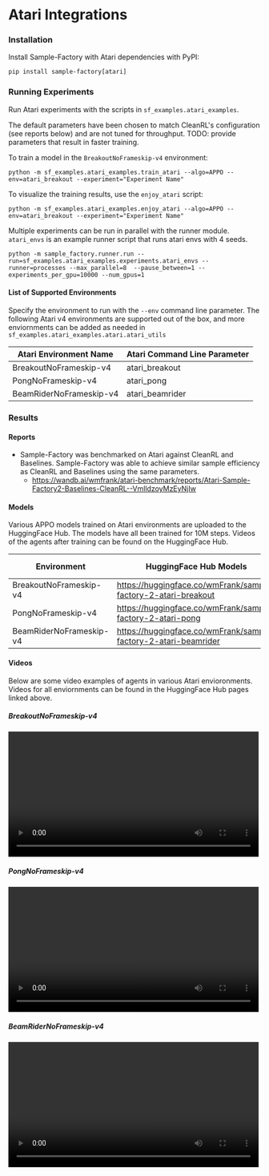 # Atari Integrations

### Installation

Install Sample-Factory with Atari dependencies with PyPI:

```
pip install sample-factory[atari]
```

### Running Experiments

Run Atari experiments with the scripts in `sf_examples.atari_examples`.

The default parameters have been chosen to match CleanRL's configuration (see reports below) and are not tuned for throughput.
TODO: provide parameters that result in faster training.
 

To train a model in the `BreakoutNoFrameskip-v4` environment:

```
python -m sf_examples.atari_examples.train_atari --algo=APPO --env=atari_breakout --experiment="Experiment Name"
```

To visualize the training results, use the `enjoy_atari` script:

```
python -m sf_examples.atari_examples.enjoy_atari --algo=APPO --env=atari_breakout --experiment="Experiment Name"
```

Multiple experiments can be run in parallel with the runner module. `atari_envs` is an example runner script that runs atari envs with 4 seeds. 

```
python -m sample_factory.runner.run --run=sf_examples.atari_examples.experiments.atari_envs --runner=processes --max_parallel=8  --pause_between=1 --experiments_per_gpu=10000 --num_gpus=1
```

#### List of Supported Environments

Specify the environment to run with the `--env` command line parameter. The following Atari v4 environments are supported out of the box, and more enviornments can be added as needed in `sf_examples.atari_examples.atari.atari_utils`

| Atari Environment Name   | Atari Command Line Parameter |
| -----------------------   | ------------------------------------- |
| BreakoutNoFrameskip-v4    | atari_breakout                        |
| PongNoFrameskip-v4        | atari_pong                            |
| BeamRiderNoFrameskip-v4   | atari_beamrider                       |


### Results

#### Reports

- Sample-Factory was benchmarked on Atari against CleanRL and Baselines. Sample-Factory was able to achieve similar sample efficiency as CleanRL and Baselines using the same parameters.
    - https://wandb.ai/wmfrank/atari-benchmark/reports/Atari-Sample-Factory2-Baselines-CleanRL--VmlldzoyMzEyNjIw


#### Models

Various APPO models trained on Atari environments are uploaded to the HuggingFace Hub. The models have all been trained for 10M steps. Videos of the agents after training can be found on the HuggingFace Hub.

| Environment | HuggingFace Hub Models | Evaluation Metrics |
| ----------- | ---------------------- | ------------------ |
| BreakoutNoFrameskip-v4    | https://huggingface.co/wmFrank/sample-factory-2-atari-breakout | 30.20 ± 23.45 |
| PongNoFrameskip-v4        | https://huggingface.co/wmFrank/sample-factory-2-atari-pong | 13.50 ± 7.43 |
| BeamRiderNoFrameskip-v4   | https://huggingface.co/wmFrank/sample-factory-2-atari-beamrider | 3848.00 ± 308.00 |

#### Videos

Below are some video examples of agents in various Atari envioronments. Videos for all enviornments can be found in the HuggingFace Hub pages linked above.

##### BreakoutNoFrameskip-v4

<video width="500" controls><source src="https://huggingface.co/wmFrank/sample-factory-2-atari-breakout/resolve/main/replay.mp4" type="video/mp4"></video>

##### PongNoFrameskip-v4

<video width="500" controls><source src="https://huggingface.co/wmFrank/sample-factory-2-atari-pong/resolve/main/replay.mp4" type="video/mp4"></video>

##### BeamRiderNoFrameskip-v4

<video width="500" controls><source src="https://huggingface.co/wmFrank/sample-factory-2-atari-beamrider/resolve/main/replay.mp4" type="video/mp4"></video>
